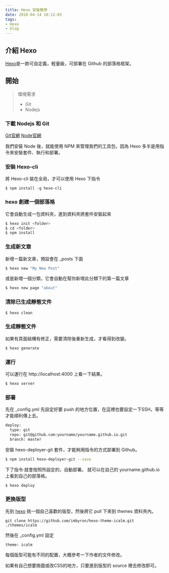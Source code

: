 ```yaml
---
title: Hexo 安裝教學
date: 2018-04-14 10:12:03
tags:
- Hexo
- blog
---
```


## 介紹 Hexo

[Hexo](https://hexo.io/zh-tw/)是一款可自定義，輕量級，可部署在 Github 的部落格框架。


## 開始

> 環境需求
> - Git
> - Nodejs

### 下載 Nodejs 和 Git

[Git官網](https://git-scm.com/)
[Node官網](https://nodejs.org/en/)

我們安裝 Node 後，就能使用 NPM 來管理我們的工具包，因為 Hexo 多半是用指令來安裝套件、執行和部署。

### 安裝 Hexo-cli

將 Hexo-cli 裝在全局，才可以使用 Hexo 下指令

```code
$ npm install -g hexo-cli
```


### hexo 創建一個部落格

它會自動生成一包資料夾，進到資料夾將套件安裝起來

``` bash
$ hexo init <folder>
$ cd <folder>
$ npm install
```


### 生成新文章

新增一篇新文章，預設會在 _posts 下面

``` bash
$ hexo new "My New Post"
```

或是新增一個分類，它會自動在幫你新增此分類下的第一篇文章

``` bash
$ hexo new page "about"
```

### 清除已生成靜態文件

``` bash
$ hexo clean
```


### 生成靜態文件

如果有頁面結構有修正，需要清除後重新生成，才看得到改變。

``` bash
$ hexo generate
```


### 運行

可以運行在 http://localhost:4000 上看一下結果。

``` bash
$ hexo server
```


### 部署

先在 _config.yml 先設定好要 push 的地方位置，在這裡也要設定一下SSH，等等才能順利傳上去。

``` bash
deploy:
  type: git
  repo: git@github.com:yourname/yourname.github.io.git
  branch: master
```

安裝 hexo-deployer-git 套件，才能夠用指令的方式部署到 Github。

``` bash
$ npm install hexo-deployer-git --save

```

下了指令·就會按照所設定的，自動部署。
就可以在自己的 yourname.github.io 上看到自己的部落格。

``` bash
$ hexo deploy
```


### 更換版型

先到 [hexo](https://hexo.io/themes/) 挑一個自己喜歡的版型，然後將它 pull 下來到 themes 資料夾內。

```
git clone https://github.com/imbyron/hexo-theme-icalm.git ./themes/icalm
```


然後在 _config.yml 設定

```
theme: icalm
```

每個版型可能有不同的配置，大概參考一下作者的文件修改。

如果有自己想要換圖或改CSS的地方，只要進到版型的 source 裡去修改即可。

